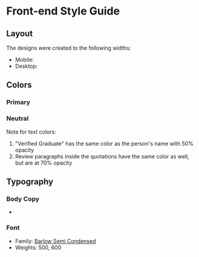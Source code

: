 # Front-end Style Guide

## Layout

The designs were created to the following widths:

- Mobile: 
- Desktop: 

## Colors

### Primary



### Neutral



Note for text colors:

1. "Verified Graduate" has the same color as the person's name with 50% opacity
2. Review paragraphs inside the quotations have the same color as well, but are at 70% opacity

## Typography

### Body Copy

- 

### Font

- Family: [Barlow Semi Condensed](https://fonts.google.com/specimen/Barlow+Semi+Condensed)
- Weights: 500, 600
